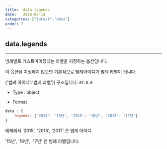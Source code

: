 ```yaml
---
title:  data.legends
date:   2018-05-14
categories: ["latest","data"]
order: 7
---
```


## data.legends
---

범례별로 커스트마이징되는 라벨을 지정하는 옵션입니다.

이 옵션을 지정하지 않으면 기본적으로 범례아이디가 범례 라벨이 됩니다.

{'범례 아이디':'범례 라벨'}) 구조입니다.
`#2.0.0`

* Type : object

* Format
```javascript
data : {
    legends: {'2015': '15년', '2015': '16년', '2015': '17년'}
}
```

  예제에서 '2015', '2016', '2017' 은 범례 아이디

  '15년', '16년', '17년' 은 범례 라벨입니다.